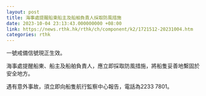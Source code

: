 ```yaml
---
layout: post
title: 海事處提醒船東船主及船舶負責人採取防風措施
date: 2023-10-04 23:13:43.000000000 +08:00
link: https://news.rthk.hk/rthk/ch/component/k2/1721512-20231004.htm
categories: rthk
---
```


一號戒備信號現正生效。

海事處提醒船東、船主及船舶負責人，應立即採取防風措施，將船隻妥善地繫固於安全地方。

遇有意外事故，須立即向船隻航行監察中心報告，電話為2233 7801。
